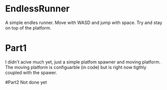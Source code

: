 # EndlessRunner

A simple endles runner. Move with WASD and jump with space. Try and stay on top of the platform.

# Part1
I didn't acive much yet, just a simple platfom spawner and moving platform.
The moving platform is configuarble (in code) but is right now tigthly coupled with the spawer.

#Part2 
Not done yet
